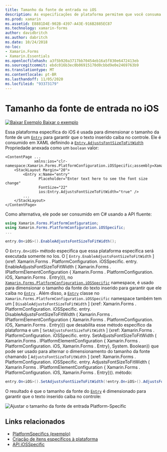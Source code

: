 ```yaml
---
title: Tamanho da fonte de entrada no iOS
description: As especificações de plataforma permitem que você consuma a funcionalidade que só está disponível em uma plataforma específica, sem implementar renderizadores ou efeitos personalizados. Este artigo explica como consumir a plataforma do iOS específica que dimensiona o tamanho da fonte de uma entrada.
ms.prod: xamarin
ms.assetid: E8881D4E-902B-4397-A43E-916B2885EC87
ms.technology: xamarin-forms
author: davidbritch
ms.author: dabritch
ms.date: 10/24/2018
no-loc:
- Xamarin.Forms
- Xamarin.Essentials
ms.openlocfilehash: a3f5b920a3717bb70454eb16a5f830e6472413eb
ms.sourcegitcommit: ebdc016b3ec0b06915170d0cbbd9e0e2469763b9
ms.translationtype: MT
ms.contentlocale: pt-BR
ms.lasthandoff: 11/05/2020
ms.locfileid: "93373179"
---
```

# <a name="entry-font-size-on-ios"></a>Tamanho da fonte de entrada no iOS

[![Baixar Exemplo](~/media/shared/download.png) Baixar o exemplo](/samples/xamarin/xamarin-forms-samples/userinterface-platformspecifics)

Essa plataforma específica do iOS é usada para dimensionar o tamanho da fonte de um [`Entry`](xref:Xamarin.Forms.Entry) para garantir que o texto inserido caiba no controle. Ele é consumido em XAML definindo a [`Entry.AdjustsFontSizeToFitWidth`](xref:Xamarin.Forms.PlatformConfiguration.iOSSpecific.Entry.AdjustsFontSizeToFitWidthProperty) Propriedade anexada como um `boolean` valor:

```xaml
<ContentPage ...
             xmlns:ios="clr-namespace:Xamarin.Forms.PlatformConfiguration.iOSSpecific;assembly=Xamarin.Forms.Core"
    <StackLayout Margin="20">
        <Entry x:Name="entry"
               Placeholder="Enter text here to see the font size change"
               FontSize="22"
               ios:Entry.AdjustsFontSizeToFitWidth="true" />
        ...
    </StackLayout>
</ContentPage>
```

Como alternativa, ele pode ser consumido em C# usando a API fluente:

```csharp
using Xamarin.Forms.PlatformConfiguration;
using Xamarin.Forms.PlatformConfiguration.iOSSpecific;
...

entry.On<iOS>().EnableAdjustsFontSizeToFitWidth();
```

O `Entry.On<iOS>` método especifica que essa plataforma específica será executada somente no Ios. O [ `Entry.EnableAdjustsFontSizeToFitWidth` ] (xref: Xamarin.Forms . PlatformConfiguration. iOSSpecific. entry. EnableAdjustsFontSizeToFitWidth ( Xamarin.Forms . IPlatformElementConfiguration { Xamarin.Forms . PlatformConfiguration. iOS, Xamarin.Forms . Entry})), no [`Xamarin.Forms.PlatformConfiguration.iOSSpecific`](xref:Xamarin.Forms.PlatformConfiguration.iOSSpecific) namespace, é usado para dimensionar o tamanho da fonte do texto inserido para garantir que ele caiba no [`Entry`](xref:Xamarin.Forms.Entry) . Além disso, a [`Entry`](xref:Xamarin.Forms.PlatformConfiguration.iOSSpecific.Entry) classe no `Xamarin.Forms.PlatformConfiguration.iOSSpecific` namespace também tem um [ `DisableAdjustsFontSizeToFitWidth` ] (xref: Xamarin.Forms . PlatformConfiguration. iOSSpecific. entry. DisableAdjustsFontSizeToFitWidth ( Xamarin.Forms . IPlatformElementConfiguration { Xamarin.Forms . PlatformConfiguration. iOS, Xamarin.Forms . Entry})) que desabilita esse método específico da plataforma e um [ `SetAdjustsFontSizeToFitWidth` ] (xref: Xamarin.Forms . PlatformConfiguration. iOSSpecific. entry. SetAdjustsFontSizeToFitWidth ( Xamarin.Forms . IPlatformElementConfiguration { Xamarin.Forms . PlatformConfiguration. iOS, Xamarin.Forms . Entry}, System. Boolean)) que pode ser usado para alternar o dimensionamento do tamanho da fonte chamando [ `AdjustsFontSizeToFitWidth` ] (xref: Xamarin.Forms . PlatformConfiguration. iOSSpecific. entry. AdjustsFontSizeToFitWidth ( Xamarin.Forms . IPlatformElementConfiguration { Xamarin.Forms . PlatformConfiguration. iOS, Xamarin.Forms . Entry})). método:

```csharp
entry.On<iOS>().SetAdjustsFontSizeToFitWidth(!entry.On<iOS>().AdjustsFontSizeToFitWidth());
```

O resultado é que o tamanho da fonte do [`Entry`](xref:Xamarin.Forms.Entry) é dimensionado para garantir que o texto inserido caiba no controle:

![Ajustar o tamanho da fonte de entrada Platform-Specific](entry-font-size-images/entry-font-size.png)

## <a name="related-links"></a>Links relacionados

- [PlatformSpecifics (exemplo)](/samples/xamarin/xamarin-forms-samples/userinterface-platformspecifics)
- [Criação de itens específicos à plataforma](~/xamarin-forms/platform/platform-specifics/index.md#creating-platform-specifics)
- [API iOSSpecific](xref:Xamarin.Forms.PlatformConfiguration.iOSSpecific)